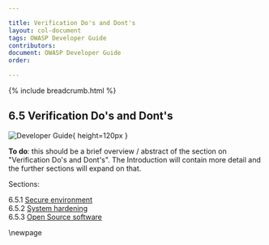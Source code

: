 ```yaml
---

title: Verification Do's and Dont's
layout: col-document
tags: OWASP Developer Guide
contributors:
document: OWASP Developer Guide
order:

---
```


{% include breadcrumb.html %}

## 6.5 Verification Do's and Dont's

![Developer Guide](../assets/images/dg_wip.png){ height=120px }

**To do**: this should be a brief overview / abstract of the section on "Verification Do's and Dont's".
The Introduction will contain more detail and the further sections will expand on that.

Sections:

6.5.1 [Secure environment](#secure-environment)  
6.5.2 [System hardening](#system-hardening)  
6.5.3 [Open Source software](#open-source-software)  

\newpage
